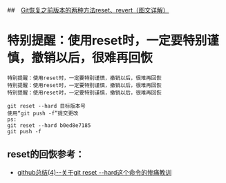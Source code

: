 ##　[Git恢复之前版本的两种方法reset、revert（图文详解）](https://blog.csdn.net/yxlshk/article/details/79944535)
# 特别提醒：使用reset时，一定要特别谨慎，撤销以后，很难再回恢
```
特别提醒：使用reset时，一定要特别谨慎，撤销以后，很难再回恢
特别提醒：使用reset时，一定要特别谨慎，撤销以后，很难再回恢
特别提醒：使用reset时，一定要特别谨慎，撤销以后，很难再回恢

git reset --hard 目标版本号
使用“git push -f”提交更改
ps:
git reset --hard b0ed8e7185
git push -f
```

## reset的回恢参考：
- [github总结(4)--关于git reset --hard这个命令的惨痛教训](https://www.cnblogs.com/hope-markup/p/6683522.html)